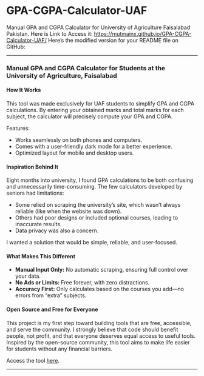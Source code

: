 # GPA-CGPA-Calculator-UAF
Manual GPA and CGPA Calculator for University of Agriculture Faisalabad Pakistan.
Here is Link to Access it: 
https://mutmainx.github.io/GPA-CGPA-Calculator-UAF/
Here’s the modified version for your README file on GitHub:

---

### **Manual GPA and CGPA Calculator for Students at the University of Agriculture, Faisalabad**

#### **How It Works**
This tool was made exclusively for UAF students to simplify GPA and CGPA calculations. By entering your obtained marks and total marks for each subject, the calculator will precisely compute your GPA and CGPA.

Features:
- Works seamlessly on both phones and computers.
- Comes with a user-friendly dark mode for a better experience.
- Optimized layout for mobile and desktop users.

#### **Inspiration Behind It**
Eight months into university, I found GPA calculations to be both confusing and unnecessarily time-consuming. The few calculators developed by seniors had limitations:
- Some relied on scraping the university’s site, which wasn’t always reliable (like when the website was down).
- Others had poor designs or included optional courses, leading to inaccurate results.
- Data privacy was also a concern.

I wanted a solution that would be simple, reliable, and user-focused.

#### **What Makes This Different**
- **Manual Input Only:** No automatic scraping, ensuring full control over your data.
- **No Ads or Limits:** Free forever, with zero distractions.
- **Accuracy First:** Only calculates based on the courses you add—no errors from “extra” subjects.

#### **Open Source and Free for Everyone**
This project is my first step toward building tools that are free, accessible, and serve the community. I strongly believe that code should benefit people, not profit, and that everyone deserves equal access to useful tools. Inspired by the open-source community, this tool aims to make life easier for students without any financial barriers.

Access the tool [here](https://mutmainx.github.io/GPA-CGPA-Calculator-UAF/).

---
